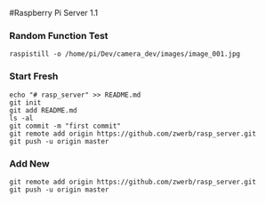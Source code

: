#Raspberry Pi Server 1.1

### Random Function Test
```
raspistill -o /home/pi/Dev/camera_dev/images/image_001.jpg
```


### Start Fresh
```
echo "# rasp_server" >> README.md
git init
git add README.md
ls -al
git commit -m "first commit"
git remote add origin https://github.com/zwerb/rasp_server.git
git push -u origin master
```

### Add New
```
git remote add origin https://github.com/zwerb/rasp_server.git
git push -u origin master
```

















 
